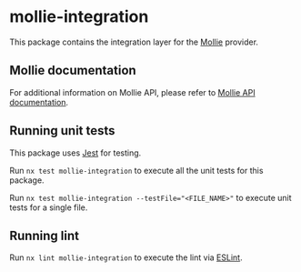 # mollie-integration

This package contains the integration layer for the [Mollie](https://www.mollie.com/) provider.

## Mollie documentation

For additional information on Mollie API, please refer to [Mollie API documentation](https://docs.mollie.com/).

## Running unit tests

This package uses [Jest](https://jestjs.io) for testing.

Run `nx test mollie-integration` to execute all the unit tests for this package.

Run `nx test mollie-integration --testFile="<FILE_NAME>"` to execute unit tests for a single file.

## Running lint

Run `nx lint mollie-integration` to execute the lint via [ESLint](https://eslint.org/).

